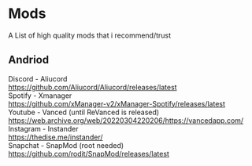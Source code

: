 # Mods
A List of high quality mods that i recommend/trust   

## Andriod
Discord - Aliucord   
https://github.com/Aliucord/Aliucord/releases/latest   
Spotify - Xmanager   
https://github.com/xManager-v2/xManager-Spotify/releases/latest   
Youtube - Vanced (until ReVanced is released)   
https://web.archive.org/web/20220304220206/https://vancedapp.com/   
Instagram - Instander   
https://thedise.me/instander/   
Snapchat - SnapMod (root needed)   
https://github.com/rodit/SnapMod/releases/latest
